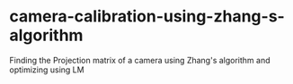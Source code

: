 # camera-calibration-using-zhang-s-algorithm
Finding the Projection matrix of a camera using Zhang's algorithm  and optimizing using LM
